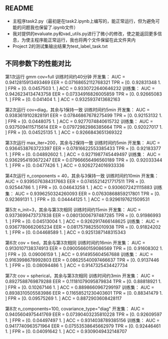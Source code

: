 ## README

* 主程序task2.py（最初是在task2.ipynb上编写的，能正常运行，但为避免可能的问题我也保留了.ipynb文件）
* 我对提供的evaluate.py和vad_utils.py进行了微小的修改，使之能返回更多信息，为使主程序能正常运行，我也将两个文件保留在此文件夹内
* Project 2的测试集输出结果为test_label_task.txt

## 不同参数下的性能对比

第1次运行
gmm cov=full
训练时间约40分钟
开发集：
AUC =  0.9412815913493469	EER =  0.07168652112768321	TPR =  [0.         0.92831348 1.        ]	FPR =  [0.        0.0457503 1.       ]	ACC =  0.9330722640646232
训练集：
AUC =  0.9426234134743758	EER =  0.07334916826005859	TPR =  [0.         0.92665083 1.        ]	FPR =  [0.       0.041404 1.      ]		ACC =  0.9325937413682163

第2次运行
cov=diag，其余与1保持一致
训练时间约5min
开发集：
AUC =  0.9383619102828191	EER =  0.07846867678275499	TPR =  [0.         0.92153132 1.        ]	FPR =  [0.        0.0448075 1.       ]	ACC =  0.9277074840615732
训练集：
AUC =  0.9375094115715614	EER =  0.07972982986385664	TPR =  [0.         0.92027017 1.        ]	FPR =  [0.         0.04525135 1.        ]	ACC =  0.9266843651369322

第3次运行
max_iter=200，其余与2保持一致
训练时间约5min
开发集：
AUC =  0.9364538763723397	EER =  0.07816622553385433	TPR =  [0.         0.92183377 1.        ]	FPR =  [0.         0.04892602 1.        ]	ACC =  0.9271987745449497
训练集：
AUC =  0.9362954193672247	EER =  0.07966656496560189	TPR =  [0.         0.92033344 1.        ]	FPR =  [0.        0.0477426 1.       ]	ACC =  0.9262724016933336

第4次运行
n_conponents = 40，其余与3保持一致
训练时间约10min
开发集：
AUC =  0.9395076384317663	EER =  0.07455214217717511	TPR =  [0.         0.92544786 1.        ]	FPR =  [0.         0.04643258 1.        ]	ACC =  0.9306072421115883
训练集：
AUC =  0.9396250324260093	EER =  0.07630868859217801	TPR =  [0.         0.92369131 1.        ]	FPR =  [0.         0.04444125 1.        ]	ACC =  0.9296197621509531

第5次
n_init=3，其余与第3次相同
训练时间约15min
开发集：
AUC =  0.9373699473737838	EER =  0.08013006797487285	TPR =  [0.         0.91986993 1.        ]	FPR =  [0.         0.04513004 1.        ]	ACC =  0.9262917466148625
训练集：
AUC =  0.9367780662065234	EER =  0.08175798255010938	TPR =  [0.         0.91824202 1.        ]	FPR =  [0.         0.04468589 1.        ]	ACC =  0.9251387148315343

第6次
cov = tied，其余与第3次相同
训练时间约16min
开发集：
AUC =  0.9130107138374913	EER =  0.09005660159086569	TPR =  [0.         0.91608302 1.        ]	FPR =  [0.         0.09006159 1.        ]	ACC =  0.914955604567688
训练集：
AUC =  0.9163998678992803	EER =  0.08625540097466637	TPR =  [0.        0.9137446 1.       ]	FPR =  [0.         0.08094486 1.        ]	ACC =  0.9147325434427734

第7次
cov = spherical，其余与第3次相同
训练时间约3min
开发集：
AUC =  0.8927588769879288	EER =  0.11181079095879834	TPR =  [0.         0.88818921 1.        ]	FPR =  [0.         0.10267146 1.        ]	ACC =  0.8898660967299197
训练集：
AUC =  0.8938310505583986	EER =  0.11658521230403601	TPR =  [0.         0.88341479 1.        ]	FPR =  [0.         0.09575269 1.        ]	ACC =  0.8872903608428117

第8次
n_components=100, covariance_type="diag"
开发集：
AUC =  0.9405604975441769	EER =  0.07390403235810228	TPR =  [0.         0.92609597 1.        ]	FPR =  [0.         0.04497497 1.        ]	ACC =  0.9314038789385156
训练集：
AUC =  0.9417740963571964	EER =  0.07553538645662979	TPR =  [0.         0.92446461 1.        ]	FPR =  [0.         0.04091642 1.        ]	ACC =  0.9309049432148707